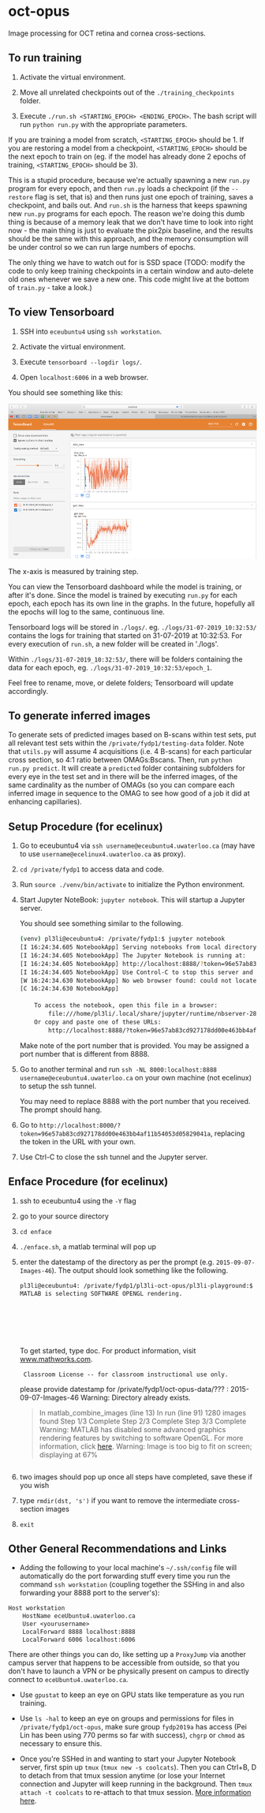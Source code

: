 # oct-opus

Image processing for OCT retina and cornea cross-sections.

## To run training

1. Activate the virtual environment.

2. Move all unrelated checkpoints out of the `./training_checkpoints` folder.

3. Execute `./run.sh <STARTING_EPOCH> <ENDING_EPOCH>`. The bash script will run `python run.py` with the appropriate parameters.

If you are training a model from scratch, `<STARTING_EPOCH>` should be 1. If you are restoring a model from a checkpoint, `<STARTING_EPOCH>` should be the next epoch to train on (eg. if the model has already done 2 epochs of training, `<STARTING_EPOCH>` should be 3).

This is a stupid procedure, because we're actually spawning a new `run.py` program for every epoch, and then `run.py` loads a checkpoint (if the `--restore` flag is set, that is) and then runs just one epoch of training, saves a checkpoint, and bails out. And `run.sh` is the harness that keeps spawning new `run.py` programs for each epoch. The reason we're doing this dumb thing is because of a memory leak that we don't have time to look into right now - the main thing is just to evaluate the pix2pix baseline, and the results should be the same with this approach, and the memory consumption will be under control so we can run large numbers of epochs.

The only thing we have to watch out for is SSD space (TODO: modify the code to only keep training checkpoints in a certain window and auto-delete old ones whenever we save a new one. This code might live at the bottom of `train.py` - take a look.)

## To view Tensorboard

1. SSH into `eceubuntu4` using `ssh workstation`.

2. Activate the virtual environment.

3. Execute `tensorboard --logdir logs/`.

4. Open `localhost:6006` in a web browser.

You should see something like this:

![Screenshot of the Tensorboard UI](./imgs/tensorboard_screen.png)

The x-axis is measured by training step.

You can view the Tensorboard dashboard while the model is training, or after it's done. Since the model is trained by executing `run.py` for each epoch, each epoch has its own line in the graphs. In the future, hopefully all the epochs will log to the same, continuous line.

Tensorboard logs will be stored in `./logs/`. eg. `./logs/31-07-2019_10:32:53/` contains the logs for training that started on 31-07-2019 at 10:32:53. For every execution of `run.sh`, a new folder will be created in './logs'.

Within `./logs/31-07-2019_10:32:53/`, there will be folders containing the data for each epoch, eg. `./logs/31-07-2019_10:32:53/epoch_1`.

Feel free to rename, move, or delete folders; Tensorboard will update accordingly.

## To generate inferred images

To generate sets of predicted images based on B-scans within test sets, put all relevant test sets within the `/private/fydp1/testing-data` folder. Note that `utils.py` will assume 4 acquisitions (i.e. 4 B-scans) for each particular cross section, so 4:1 ratio between OMAGs:Bscans. Then, run `python run.py predict`. It will create a `predicted` folder containing subfolders for every eye in the test set and in there will be the inferred images, of the same cardinality as the number of OMAGs (so you can compare each inferred image in sequence to the OMAG to see how good of a job it did at enhancing capillaries).

## Setup Procedure (for ecelinux)

1. Go to eceubuntu4 via `ssh username@eceubuntu4.uwaterloo.ca` (may have to use `username@ecelinux4.uwaterloo.ca` as proxy).

2. `cd /private/fydp1` to access data and code.

3. Run `source ./venv/bin/activate` to initialize the Python environment.

4. Start Jupyter NoteBook: `jupyter notebook`. This will startup a Jupyter server.

   You should see something similar to the following.

   ```bash
   (venv) pl3li@eceubuntu4: /private/fydp1:$ jupyter notebook
   [I 16:24:34.605 NotebookApp] Serving notebooks from local directory: /private/fydp1
   [I 16:24:34.605 NotebookApp] The Jupyter Notebook is running at:
   [I 16:24:34.605 NotebookApp] http://localhost:8888/?token=96e57ab83cd927178dd00e463bb4af11b54053d05829041a
   [I 16:24:34.605 NotebookApp] Use Control-C to stop this server and shut down all kernels (twice to skip confirmation).
   [W 16:24:34.630 NotebookApp] No web browser found: could not locate runnable browser.
   [C 16:24:34.630 NotebookApp]

       To access the notebook, open this file in a browser:
           file:///home/pl3li/.local/share/jupyter/runtime/nbserver-28660-open.html
       Or copy and paste one of these URLs:
           http://localhost:8888/?token=96e57ab83cd927178dd00e463bb4af11b54053d05829041a
   ```

   Make note of the port number that is provided. You may be assigned a port number that is different from 8888.

5. Go to another terminal and run `ssh -NL 8000:localhost:8888 username@eceubuntu4.uwaterloo.ca` on your own machine (not ecelinux) to setup the ssh tunnel.

   You may need to replace 8888 with the port number that you received. The prompt should hang.

6. Go to `http://localhost:8000/?token=96e57ab83cd927178dd00e463bb4af11b54053d05829041a`, replacing the token in the URL with your own.

7. Use Ctrl-C to close the ssh tunnel and the Jupyter server.

## Enface Procedure (for ecelinux)

1. ssh to eceubuntu4 using the `-Y` flag

2. go to your source directory

3. `cd enface`

4. `./enface.sh`, a matlab terminal will pop up

5. enter the datestamp of the directory as per the prompt (e.g. `2015-09-07-Images-46`). The output should look something like the following.

   ```bash
   pl3li@eceubuntu4: /private/fydp1/pl3li-oct-opus/pl3li-playground:$ ./enface.sh
   MATLAB is selecting SOFTWARE OPENGL rendering.

                                                                                             < M A T L A B (R) >
                                                                                   Copyright 1984-2018 The MathWorks, Inc.
                                                                                    R2018b (9.5.0.944444) 64-bit (glnxa64)
                                                                                               August 28, 2018
   ```


    To get started, type doc.
    For product information, visit www.mathworks.com.


        Classroom License -- for classroom instructional use only.
    please provide datestamp for /private/fydp1/oct-opus-data/??? : 2015-09-07-Images-46
    Warning: Directory already exists.
    > In matlab_combine_images (line 13)
      In run (line 91)
    1280 images found
    Step 1/3 Complete
    Step 2/3 Complete
    Step 3/3 Complete
    Warning: MATLAB has disabled some advanced graphics rendering features by switching to software OpenGL. For more information, click <a href="matlab:opengl('problems')">here</a>.
    Warning: Image is too big to fit on screen; displaying at 67%
    ```

6. two images should pop up once all steps have completed, save these if you wish

7. type `rmdir(dst, 's')` if you want to remove the intermediate cross-section images

8. `exit`

## Other General Recommendations and Links

- Adding the following to your local machine's `~/.ssh/config` file will automatically do the port forwarding stuff every time you run the command `ssh workstation` (coupling together the SSHing in and also forwarding your 8888 port to the server's):

```
Host workstation
    HostName eceUbuntu4.uwaterloo.ca
    User <yourusername>
    LocalForward 8888 localhost:8888
    LocalForward 6006 localhost:6006
```

There are other things you can do, like setting up a `ProxyJump` via another campus server that happens to be accessible from outside, so that you don't have to launch a VPN or be physically present on campus to directly connect to `eceUbuntu4.uwaterloo.ca`.

- Use `gpustat` to keep an eye on GPU stats like temperature as you run training.

- Use `ls -hal` to keep an eye on groups and permissions for files in `/private/fydp1/oct-opus`, make sure group `fydp2019a` has access (Pei Lin has been using 770 perms so far with success), `chgrp` or `chmod` as necessary to ensure this.

- Once you're SSHed in and wanting to start your Jupyter Notebook server, first spin up `tmux` (`tmux new -s coolcats`). Then you can Ctrl+B, D to detach from that tmux session anytime (or lose your Internet connection and Jupyter will keep running in the background. Then `tmux attach -t coolcats` to re-attach to that tmux session. [More information here](https://towardsdatascience.com/jupyter-and-tensorboard-in-tmux-5e5d202a4fb6).
